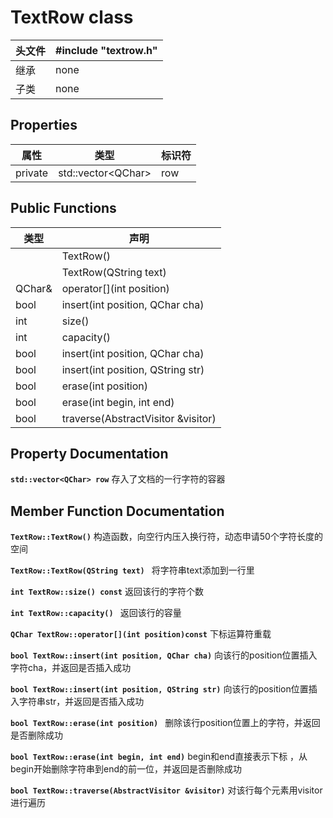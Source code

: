 # TextRow class

| 头文件 | #include "textrow.h" |
|-|-|
| 继承 | none |
| 子类 | none |

## Properties
| 属性 | 类型 | 标识符 |
|-|-|-|
|private| std::vector\<QChar\> |row|

## Public Functions
| 类型 |声明|
|-|-|
| |TextRow()
| |TextRow(QString text)
QChar& | operator[](int position)
bool | insert(int position, QChar cha)
int|size()
int|capacity()
bool|insert(int position, QChar cha)
bool | insert(int position, QString str)
bool | erase(int position)
bool | erase(int begin, int end)
bool | traverse(AbstractVisitor &visitor)

## Property Documentation
**`std::vector<QChar> row`** 存入了文档的一行字符的容器
## Member Function Documentation
**`TextRow::TextRow()`** 构造函数，向空行内压入换行符，动态申请50个字符长度的空间

**`TextRow::TextRow(QString text) `** 将字符串text添加到一行里

**`int TextRow::size() const`**  返回该行的字符个数

**`int TextRow::capacity() `** 返回该行的容量

**`QChar TextRow::operator[](int position)const`** 下标运算符重载

**`bool TextRow::insert(int position, QChar cha)`** 向该行的position位置插入字符cha，并返回是否插入成功

**`bool TextRow::insert(int position, QString str)`** 向该行的position位置插入字符串str，并返回是否插入成功

**`bool TextRow::erase(int position) `** 删除该行position位置上的字符，并返回是否删除成功

**`bool TextRow::erase(int begin, int end)`** begin和end直接表示下标 ，从begin开始删除字符串到end的前一位，并返回是否删除成功

**`bool TextRow::traverse(AbstractVisitor &visitor)`** 对该行每个元素用visitor进行遍历

